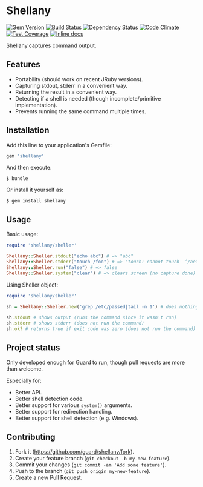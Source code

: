 # Shellany

[![Gem Version](https://badge.fury.io/rb/shellany.png)](http://badge.fury.io/rb/shellany) [![Build Status](https://travis-ci.org/guard/shellany.svg)](https://travis-ci.org/guard/shellany) [![Dependency Status](https://gemnasium.com/guard/shellany.png)](https://gemnasium.com/guard/shellany) [![Code Climate](https://codeclimate.com/github/guard/shellany/badges/gpa.svg)](https://codeclimate.com/github/guard/shellany) [![Test Coverage](https://codeclimate.com/github/guard/shellany/badges/coverage.svg)](https://codeclimate.com/github/guard/shellany) [![Inline docs](http://inch-ci.org/github/guard/shellany.svg)](http://inch-ci.org/github/guard/shellany)

Shellany captures command output.

## Features

- Portability (should work on recent JRuby versions).
- Capturing stdout, stderr in a convenient way.
- Returning the result in a convenient way.
- Detecting if a shell is needed (though incomplete/primitive implementation).
- Prevents running the same command multiple times.

## Installation

Add this line to your application's Gemfile:

```ruby
gem 'shellany'
```

And then execute:

    $ bundle

Or install it yourself as:

    $ gem install shellany

## Usage

Basic usage:

```ruby
require 'shellany/sheller'

Shellany::Sheller.stdout("echo abc") # => "abc"
Shellany::Sheller.stderr("touch /foo") # => "touch: cannot touch  ‘/aef’: Permission denied
Shellany::Sheller.run("false") # => false
Shellany::Sheller.system("clear") # => clears screen (no capture done)
```

Using Sheller object:

```ruby
require 'shellany/sheller'

sh = Shellany::Sheller.new('grep /etc/passed|tail -n 1') # does nothing

sh.stdout # shows output (runs the command since it wasn't run)
sh.stderr # shows stderr (does not run the command)
sh.ok? # returns true if exit code was zero (does not run the command)
```

## Project status

Only developed enough for Guard to run, though pull requests are more than welcome.

Especially for:

- Better API.
- Better shell detection code.
- Better support for various `system()` arguments.
- Better support for redirection handling.
- Better support for shell detection (e.g. Windows).

## Contributing

1. Fork it (https://github.com/guard/shellany/fork).
2. Create your feature branch (`git checkout -b my-new-feature`).
3. Commit your changes (`git commit -am 'Add some feature'`).
4. Push to the branch (`git push origin my-new-feature`).
5. Create a new Pull Request.
